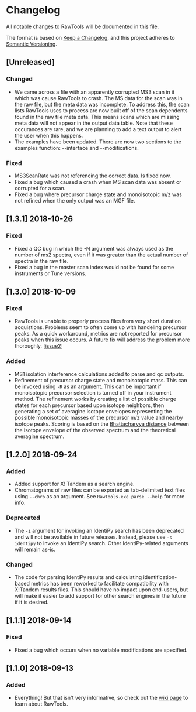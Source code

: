 # Changelog
All notable changes to RawTools will be documented in this file.

The format is based on [Keep a Changelog](https://keepachangelog.com/en/1.0.0/),
and this project adheres to [Semantic Versioning](https://semver.org/spec/v2.0.0.html).

## [Unreleased]
### Changed
- We came across a file with an apparently corrupted MS3 scan in it which was cause RawTools to crash. The MS data for the scan was in the raw file,
but the meta data was incomplete. To address this, the scan lists RawTools uses to process are now built off of the scan dependents found in the
raw file meta data. This means scans which are missing meta data will not appear in the output data table. Note that these occurances are rare, and
we are planning to add a text output to alert the user when this happens.
- The examples have been updated. There are now two sections to the examples function: --interface and --modifications.

### Fixed
- MS3ScanRate was not referencing the correct data. Is fixed now.
- Fixed a bug which caused a crash when MS scan data was absent or corrupted for a scan.
- Fixed a bug where precursor charge state and monoisotopic m/z was not refined when the only output was an MGF file.

## [1.3.1] 2018-10-26
### Fixed
- Fixed a QC bug in which the -N argument was always used as the number of ms2 spectra, even if it was greater than the actual number of spectra in the raw file.
- Fixed a bug in the master scan index would not be found for some instruments or Tune versions.

## [1.3.0] 2018-10-09
### Fixed
- RawTools is unable to properly process files from very short duration acquistions. Problems seem to often come up with handeling precursor peaks. As a quick workaround, metrics are not reported for precursor peaks when this issue occurs. A future fix will address the problem more thoroughly. [[issue2]](https://github.com/kevinkovalchik/RawTools/issues/2)

### Added
- MS1 isolation interference calculations added to parse and qc outputs.
- Refinement of precursor charge state and monoisotopic mass. This can be invoked using `-R` as an argument. This can be important if monoisotopic precursor selection is turned off in your instrument method. The refinement works by creating a list of possible charge states for each precursor based upon isotope neighbors, then generating a set of averagine isotope envelopes representing the possible monoisotopic masses of the precursor m/z value and nearby isotope peaks. Scoring is based on the [Bhattacharyya distance](https://en.wikipedia.org/wiki/Bhattacharyya_distance) between the isotope envelope of the observed spectrum and the theoretical averagine spectrum.

## [1.2.0] 2018-09-24
### Added
- Added support for X! Tandem as a search engine.
- Chromatograms of raw files can be exported as tab-delimited text files using `--chro` as an argument. See `RawTools.exe parse --help` for more info.

### Deprecated
- The `-i` argument for invoking an IdentiPy search has been deprecated and will not be available in future releases. Instead, please use `-s identipy` to
invoke an IdentiPy search. Other IdentiPy-related arguments will remain as-is.

### Changed
- The code for parsing IdentiPy results and calculating identification-based metrics has been reworked to facilitate compatibility with X!Tandem results files.
This should have no impact upon end-users, but will make it easier to add support for other search engines in the future if it is desired.

## [1.1.1] 2018-09-14
### Fixed
- Fixed a bug which occurs when no variable modifications are specified.

## [1.1.0] 2018-09-13
### Added
- Everything! But that isn't very informative, so check out the [wiki page](https://github.com/kevinkovalchik/RawTools/wiki) to learn about RawTools.
